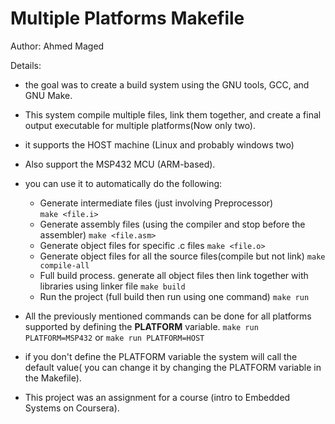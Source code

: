 Multiple Platforms Makefile
===========================
Author: Ahmed Maged


Details: 
* the goal was to create a build system using the GNU tools, GCC, and GNU Make. 
* This system compile multiple files, link them together, and create a final output executable for multiple platforms(Now only two). 
* it supports the HOST machine (Linux and probably windows two)
* Also support the MSP432 MCU (ARM-based).

* you can use it to automatically do the following:
  * Generate intermediate files (just involving Preprocessor)  
        ```make <file.i>```
  * Generate assembly files (using the compiler and stop before the assembler) 
        ```make <file.asm>```
  * Generate object files for specific .c files 
        ```make <file.o>```
  * Generate object files for all the source files(compile but not link)
        ```make compile-all```
  * Full build process. generate all object files then link together with libraries using linker file
        ```make build```
  * Run the project (full build then run using one command)
        ```make run```

- All the previously mentioned commands can be done for all platforms supported by defining the **PLATFORM** variable.
    ```make run PLATFORM=MSP432```
    or
    ```make run PLATFORM=HOST```
* if you don't define the PLATFORM variable the system will call the default value( you can change it by changing the PLATFORM variable in the Makefile). 

* This project was an assignment for a course (intro to Embedded Systems on Coursera).




